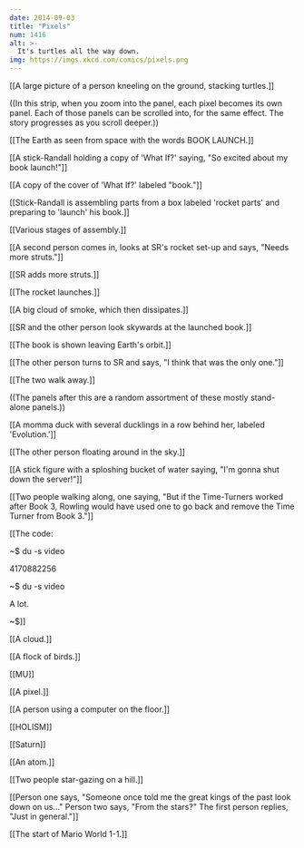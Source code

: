 ```yaml
---
date: 2014-09-03
title: "Pixels"
num: 1416
alt: >-
  It's turtles all the way down.
img: https://imgs.xkcd.com/comics/pixels.png
---
```

[[A large picture of a person kneeling on the ground, stacking turtles.]]

((In this strip, when you zoom into the panel, each pixel becomes its own panel. Each of those panels can be scrolled into, for the same effect. The story progresses as you scroll deeper.))

[[The Earth as seen from space with the words BOOK LAUNCH.]]

[[A stick-Randall holding a copy of 'What If?' saying, "So excited about my book launch!"]]

[[A copy of the cover of 'What If?' labeled "book."]]

[[Stick-Randall is assembling parts from a box labeled 'rocket parts' and preparing to 'launch' his book.]]

[[Various stages of assembly.]]

[[A second person comes in, looks at SR's rocket set-up and says, "Needs more struts."]]

[[SR adds more struts.]]

[[The rocket launches.]]

[[A big cloud of smoke, which then dissipates.]]

[[SR and the other person look skywards at the launched book.]]

[[The book is shown leaving Earth's orbit.]]

[[The other person turns to SR and says, "I think that was the only one."]]

[[The two walk away.]]

((The panels after this are a random assortment of these mostly stand-alone panels.))

[[A momma duck with several ducklings in a row behind her, labeled 'Evolution.']]

[[The other person floating around in the sky.]]

[[A stick figure with a sploshing bucket of water saying, "I'm gonna shut down the server!"]]

[[Two people walking along, one saying, "But if the Time-Turners worked after Book 3, Rowling would have used one to go back and remove the Time Turner from Book 3."]]

[[The code: 

~$ du -s video

4170882256

~$ du -s video

A lot.

~$]]

[[A cloud.]]

[[A flock of birds.]]

[[MU]]

[[A pixel.]]

[[A person using a computer on the floor.]]

[[HOLISM]]

[[Saturn]]

[[An atom.]]

[[Two people star-gazing on a hill.]]

[[Person one says, "Someone once told me the great kings of the past look down on us..." Person two says, "From the stars?" The first person replies, "Just in general."]]

[[The start of Mario World 1-1.]]

